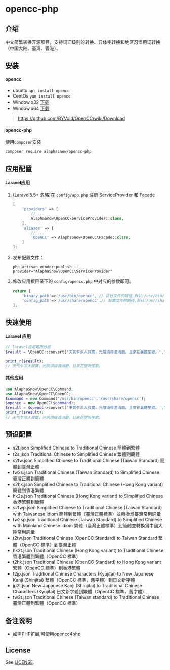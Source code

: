 # opencc-php
## 介绍
中文简繁转换开源项目，支持词汇级别的转换、异体字转换和地区习惯用词转换（中国大陆、臺湾、香港）。  

## 安装
#### opencc
* ubuntu `apt install opencc`  
* CentOs `yum install opencc`  
* Window x32 [下载](https://ci.appveyor.com/api/projects/Carbo/opencc/artifacts/OpenCC.zip?branch=master&job=Environment:%20nodejs_version=none;%20Platform:%20x86)
* Window x64 [下载](https://ci.appveyor.com/api/projects/Carbo/opencc/artifacts/OpenCC.zip?branch=master&job=Environment:%20nodejs_version=none;%20Platform:%20x64)
  
> https://github.com/BYVoid/OpenCC/wiki/Download

#### opencc-php
使用`Composer`安装
```bash
composer require alaphasnow/opencc-php
```

## 应用配置
#### Laravel应用
1. (Laravel5.5+ 忽略)在 `config/app.php` 注册 ServiceProvider 和 Facade 
    ```php
    [
        'providers' => [
            // ...
            AlaphaSnow\OpenCC\ServiceProvider::class,
        ],
        'aliases' => [
            // ...
            'OpenCC' => AlaphaSnow\OpenCC\Facade::class,
        ]
    ];
    ```
2. 发布配置文件：

    ```shell
    php artisan vendor:publish --provider="AlaphaSnow\OpenCC\ServiceProvider"
    ```
    
3. 修改应用根目录下的 `config/opencc.php` 中对应的参数即可。
    ```php
    return [
        'binary_path'=>'/usr/bin/opencc', // 执行文件的路径,默认:/usr/bin/opencc
        'config_path'=>'/usr/share/opencc',// 配置文件的路径,默认:/usr/share/opencc,Ubuntu:/usr/lib/x86_64-linux-gnu/opencc
    ];
    ```

## 快速使用
#### Laravel 应用
```php
// laravel应用可用外观
$result = \OpenCC::convert('天氣乍涼人寂寞，光陰須得酒消磨。且來花裏聽笙歌。','t2s.json');

print_r($result);
// 天气乍凉人寂寞，光阴须得酒消磨。且来花里听笙歌。
```

#### 其他应用
```php
use AlaphaSnow\OpenCC\Command;
use AlaphaSnow\OpenCC\OpenCC;
$command = new Command('/usr/bin/opencc','/usr/share/opencc');
$opencc = new OpenCC($command);
$result = $opencc->convert('天氣乍涼人寂寞，光陰須得酒消磨。且來花裏聽笙歌。','t2s.json');
print_r($result);
// 天气乍凉人寂寞，光阴须得酒消磨。且来花里听笙歌。
```

## 预设配置
- s2t.json Simplified Chinese to Traditional Chinese 簡體到繁體
- t2s.json Traditional Chinese to Simplified Chinese 繁體到簡體
- s2tw.json Simplified Chinese to Traditional Chinese (Taiwan Standard) 簡體到臺灣正體
- tw2s.json Traditional Chinese (Taiwan Standard) to Simplified Chinese 臺灣正體到簡體
- s2hk.json Simplified Chinese to Traditional Chinese (Hong Kong variant) 簡體到香港繁體
- hk2s.json Traditional Chinese (Hong Kong variant) to Simplified Chinese 香港繁體到簡體
- s2twp.json Simplified Chinese to Traditional Chinese (Taiwan Standard) with Taiwanese idiom 簡體到繁體（臺灣正體標準）並轉換爲臺灣常用詞彙
- tw2sp.json Traditional Chinese (Taiwan Standard) to Simplified Chinese with Mainland Chinese idiom 繁體（臺灣正體標準）到簡體並轉換爲中國大陸常用詞彙
- t2tw.json Traditional Chinese (OpenCC Standard) to Taiwan Standard 繁體（OpenCC 標準）到臺灣正體
- hk2t.json Traditional Chinese (Hong Kong variant) to Traditional Chinese 香港繁體到繁體（OpenCC 標準）
- t2hk.json Traditional Chinese (OpenCC Standard) to Hong Kong variant 繁體（OpenCC 標準）到香港繁體
- t2jp.json Traditional Chinese Characters (Kyūjitai) to New Japanese Kanji (Shinjitai) 繁體（OpenCC 標準，舊字體）到日文新字體
- jp2t.json New Japanese Kanji (Shinjitai) to Traditional Chinese Characters (Kyūjitai) 日文新字體到繁體（OpenCC 標準，舊字體）
- tw2t.json Traditional Chinese (Taiwan standard) to Traditional Chinese 臺灣正體到繁體（OpenCC 標準）

## 备注说明
- 如需PHP扩展,可使用[opencc4php](https://github.com/nauxliu/opencc4php)

## License
See [LICENSE](LICENSE).
